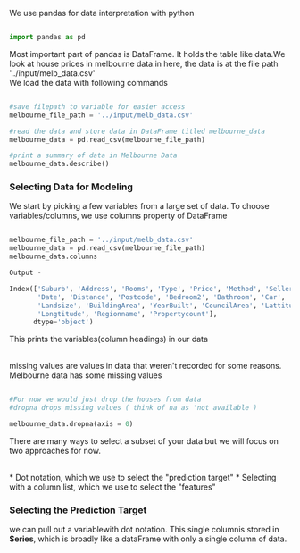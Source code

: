 We use pandas for data interpretation with python

```python

import pandas as pd

```

Most important part of pandas is DataFrame. It holds the table like data.We look at house prices in melbourne data.in here, the data is at the file path '../input/melb_data.csv'
<br>
We load the data with following commands

```python

#save filepath to variable for easier access
melbourne_file_path = '../input/melb_data.csv'

#read the data and store data in DataFrame titled melbourne_data
melbourne_data = pd.read_csv(melbourne_file_path)

#print a summary of data in Melbourne Data
melbourne_data.describe()

```
### Selecting Data for Modeling
We start by picking a few variables from a large set of data. To choose variables/columns, we use columns property of DataFrame

```python

melbourne_file_path = '../input/melb_data.csv'
melbourne_data = pd.read_csv(melbourne_file_path)
melbourne_data.columns

Output - 

Index(['Suburb', 'Address', 'Rooms', 'Type', 'Price', 'Method', 'SellerG',
       'Date', 'Distance', 'Postcode', 'Bedroom2', 'Bathroom', 'Car',
       'Landsize', 'BuildingArea', 'YearBuilt', 'CouncilArea', 'Lattitude',
       'Longtitude', 'Regionname', 'Propertycount'],
      dtype='object')

```
This prints the variables(column headings) in our data
<br>
<br>

missing values are values in data that weren't recorded for some reasons. Melbourne data has some missing values

```python

#For now we would just drop the houses from data
#dropna drops missing values ( think of na as 'not available )

melbourne_data.dropna(axis = 0)

```

There are many ways to select a subset of your data but we will focus on two approaches for now.

<br>
* Dot notation, which we use to select the "prediction target"
* Selecting with a column list, which we use to select the "features"
<br>

### Selecting the Prediction Target

we can pull out a variablewith dot notation. This single columnis stored in **Series**, which is broadly like a dataFrame with only a single column of data.

<br>
<br>
















